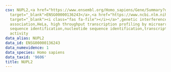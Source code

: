```yaml
---
csv: NUPL2,<a href="https://www.ensembl.org/Homo_sapiens/Gene/Summary?db=core;g=ENSG00000136243"
  target="_blank">ENSG00000136243</a>,<a href="https://www.ncbi.nlm.nih.gov/pubmed/17216044"
  target="_blank"><i class="fas fa-file"></i></a>",genetic interference,functional
  association,HeLa, high throughput transcription profiling by microarray,nucleotide
  sequence identification,nucleotide sequence identification,transcriptional regulation,down-regulates
  activity
data_alias: NUPL2
data_id: ENSG00000136243
data_numevidence: 1
data_species: Homo sapiens
data_taxid: '9606'
title: NUPL2
---
```

